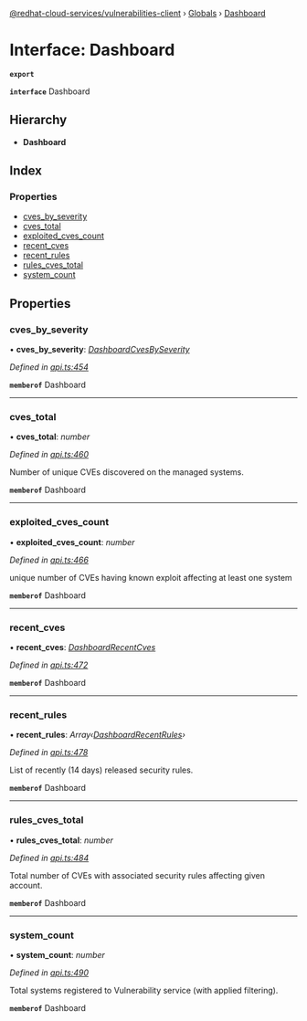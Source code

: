 [@redhat-cloud-services/vulnerabilities-client](../README.md) › [Globals](../globals.md) › [Dashboard](dashboard.md)

# Interface: Dashboard

**`export`** 

**`interface`** Dashboard

## Hierarchy

* **Dashboard**

## Index

### Properties

* [cves_by_severity](dashboard.md#cves_by_severity)
* [cves_total](dashboard.md#cves_total)
* [exploited_cves_count](dashboard.md#exploited_cves_count)
* [recent_cves](dashboard.md#recent_cves)
* [recent_rules](dashboard.md#recent_rules)
* [rules_cves_total](dashboard.md#rules_cves_total)
* [system_count](dashboard.md#system_count)

## Properties

###  cves_by_severity

• **cves_by_severity**: *[DashboardCvesBySeverity](dashboardcvesbyseverity.md)*

*Defined in [api.ts:454](https://github.com/RedHatInsights/javascript-clients.gi/blob/master/packages/vulnerabilities/api.ts#L454)*

**`memberof`** Dashboard

___

###  cves_total

• **cves_total**: *number*

*Defined in [api.ts:460](https://github.com/RedHatInsights/javascript-clients.gi/blob/master/packages/vulnerabilities/api.ts#L460)*

Number of unique CVEs discovered on the managed systems.

**`memberof`** Dashboard

___

###  exploited_cves_count

• **exploited_cves_count**: *number*

*Defined in [api.ts:466](https://github.com/RedHatInsights/javascript-clients.gi/blob/master/packages/vulnerabilities/api.ts#L466)*

unique number of CVEs having known exploit affecting at least one system

**`memberof`** Dashboard

___

###  recent_cves

• **recent_cves**: *[DashboardRecentCves](dashboardrecentcves.md)*

*Defined in [api.ts:472](https://github.com/RedHatInsights/javascript-clients.gi/blob/master/packages/vulnerabilities/api.ts#L472)*

**`memberof`** Dashboard

___

###  recent_rules

• **recent_rules**: *Array‹[DashboardRecentRules](dashboardrecentrules.md)›*

*Defined in [api.ts:478](https://github.com/RedHatInsights/javascript-clients.gi/blob/master/packages/vulnerabilities/api.ts#L478)*

List of recently (14 days) released security rules.

**`memberof`** Dashboard

___

###  rules_cves_total

• **rules_cves_total**: *number*

*Defined in [api.ts:484](https://github.com/RedHatInsights/javascript-clients.gi/blob/master/packages/vulnerabilities/api.ts#L484)*

Total number of CVEs with associated security rules affecting given account.

**`memberof`** Dashboard

___

###  system_count

• **system_count**: *number*

*Defined in [api.ts:490](https://github.com/RedHatInsights/javascript-clients.gi/blob/master/packages/vulnerabilities/api.ts#L490)*

Total systems registered to Vulnerability service (with applied filtering).

**`memberof`** Dashboard
